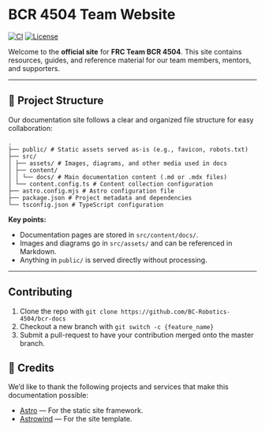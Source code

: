 # BCR 4504 Team Website

[![CI](https://github.com/BC-Robotics-4504/bcr-docs/actions/workflows/vercel-prod.yml/badge.svg?branch=master)](https://github.com/BC-Robotics-4504/bcr-docs/actions/workflows/vercel-prod.yml)
[![License](https://img.shields.io/github/license/BC-Robotics-4504/bcr-site?color=blue)](https://github.com/BC-Robotics-4504/bcr-site/blob/main/LICENSE)

Welcome to the **official site** for **FRC Team BCR 4504**.
This site contains resources, guides, and reference material for our team members, mentors, and supporters.

---

## 📂 Project Structure

Our documentation site follows a clear and organized file structure for easy collaboration:

```
.
├── public/ # Static assets served as-is (e.g., favicon, robots.txt)
├── src/
│ ├── assets/ # Images, diagrams, and other media used in docs
│ ├── content/
│ │ └── docs/ # Main documentation content (.md or .mdx files)
│ └── content.config.ts # Content collection configuration
├── astro.config.mjs # Astro configuration file
├── package.json # Project metadata and dependencies
└── tsconfig.json # TypeScript configuration

```

**Key points:**

- Documentation pages are stored in `src/content/docs/`.
- Images and diagrams go in `src/assets/` and can be referenced in Markdown.
- Anything in `public/` is served directly without processing.

---

## Contributing

1. Clone the repo with `git clone https://github.com/BC-Robotics-4504/bcr-docs`
2. Checkout a new branch with `git switch -c {feature_name}`
3. Submit a pull-request to have your contribution merged onto the master branch.

## 🙌 Credits

We’d like to thank the following projects and services that make this documentation possible:

- [Astro](https://astro.build) — For the static site framework.
- [Astrowind](https://github.com/arthelokyo/astrowind) — For the site template.


